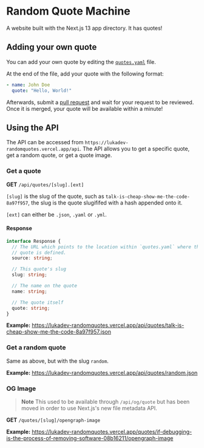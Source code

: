 # Random Quote Machine

A website built with the Next.js 13 app directory. It has quotes!

## Adding your own quote

You can add your own quote by editing the [`quotes.yaml`](https://github.com/lukadev-0/random-quote-machine/blob/main/data/quotes.yaml)
file.

At the end of the file, add your quote with the following format:

```yaml
- name: John Doe
  quote: "Hello, World!"
```

Afterwards, submit a [pull request](https://docs.github.com/en/pull-requests/collaborating-with-pull-requests/proposing-changes-to-your-work-with-pull-requests/about-pull-requests)
and wait for your request to be reviewed. Once it is merged, your quote will be available within a minute!

## Using the API

The API can be accessed from `https://lukadev-randomquotes.vercel.app/api`.
The API allows you to get a specific quote, get a random quote, or get a
quote image.

### Get a quote

**GET** `/api/quotes/[slug].[ext]`

`[slug]` is the slug of the quote, such as `talk-is-cheap-show-me-the-code-8a97f957`, the slug
is the quote slugififed with a hash appended onto it.

`[ext]` can either be `.json`, `.yaml` or `.yml`.

#### Response

```ts
interface Response {
  // The URL which points to the location within `quotes.yaml` where this
  // quote is defined.
  source: string;

  // This quote's slug
  slug: string;

  // The name on the quote
  name: string;

  // The quote itself
  quote: string;
}
```

**Example:** https://lukadev-randomquotes.vercel.app/api/quotes/talk-is-cheap-show-me-the-code-8a97f957.json

### Get a random quote

Same as above, but with the slug `random`.

**Example:** https://lukadev-randomquotes.vercel.app/api/quotes/random.json

### OG Image

> **Note**
> This used to be available through `/api/og/quote` but has been moved in order to use
> Next.js's new file metadata API.

**GET** `/quotes/[slug]/opengraph-image`

**Example:** https://lukadev-randomquotes.vercel.app/quotes/if-debugging-is-the-process-of-removing-software-08b16211/opengraph-image
